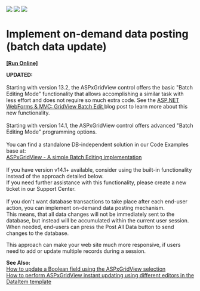 <!-- default badges list -->
![](https://img.shields.io/endpoint?url=https://codecentral.devexpress.com/api/v1/VersionRange/128543959/13.1.4%2B)
[![](https://img.shields.io/badge/Open_in_DevExpress_Support_Center-FF7200?style=flat-square&logo=DevExpress&logoColor=white)](https://supportcenter.devexpress.com/ticket/details/E129)
[![](https://img.shields.io/badge/📖_How_to_use_DevExpress_Examples-e9f6fc?style=flat-square)](https://docs.devexpress.com/GeneralInformation/403183)
<!-- default badges end -->
# Implement on-demand data posting (batch data update)
<!-- run online -->
**[[Run Online]](https://codecentral.devexpress.com/e129)**
<!-- run online end -->


<p><strong>UPDATED:</strong><br /><br />Starting with version 13.2, the ASPxGridView control offers the basic "Batch Editing Mode" functionality that allows accomplishing a similar task with less effort and does not require so much extra code. See the <a href="https://community.devexpress.com/blogs/aspnet/archive/2013/12/16/asp-net-webforms-amp-mvc-gridview-batch-edit-what-39-s-new-in-13-2.aspx">ASP.NET WebForms & MVC: GridView Batch Edit </a> blog post to learn more about this new functionality.<br /><br />Starting with version 14.1, the ASPxGridView control offers advanced "Batch Editing Mode" programming options.<br /><br />You can find a standalone DB-independent solution in our Code Examples base at:<br /><a href="https://www.devexpress.com/Support/Center/p/E5045">ASPxGridView - A simple Batch Editing implementation</a><br /><br />If you have version v14.1+ available, consider using the built-in functionality instead of the approach detailed below.<br />If you need further assistance with this functionality, please create a new ticket in our Support Center.<br /><br />If you don't want database transactions to take place after each end-user action, you can implement on-demand data posting mechanism. <br /> This means, that all data changes will not be immediately sent to the database, but instead will be accumulated within the current user session. <br /> When needed, end-users can press the Post All Data button to send changes to the database.</p>
<p>This approach can make your web site much more responsive, if users need to add or update multiple records during a session.</p>
<p><strong>See Also:</strong><br /> <a href="https://www.devexpress.com/Support/Center/p/E2314">How to update a Boolean field using the ASPxGridView selection</a><br /> <a href="https://www.devexpress.com/Support/Center/p/E2333">How to perform ASPxGridView instant updating using different editors in the DataItem template</a></p>

<br/>



